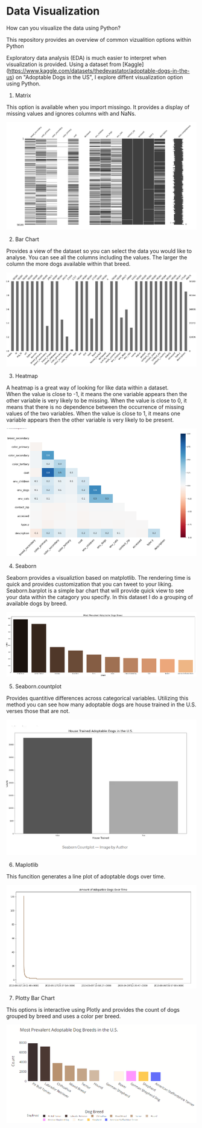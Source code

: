 # Data Visualization

How can you visualize the data using Python?

This repository provides an overview of common vizualition options within Python

Exploratory data analysis (EDA) is much easier to interpret when visualization is provided.  Using a dataset from [Kaggle] (https://www.kaggle.com/datasets/thedevastator/adoptable-dogs-in-the-us) on "Adoptable Dogs in the US", I explore diffent visualization option using Python.

1. Matrix

This option is available when you import missingo. It provides a display of missing values and ignores columns with and NaNs. 

![grayscale](Images/grayscale.png)

2. Bar Chart

Provides a view of the dataset so you can select the data you would like to analyse.  You can see all the columns including the values.  The larger the column the more dogs available within that breed.

![barchart](Images/barchart.png)

3. Heatmap

A heatmap is a great way of looking for like data within a dataset.  
    When the value is close to -1, it means the one variable appears then the other variable is very likely to be missing.
    When the value is close to 0, it means that there is no dependence between the occurrence of missing values of the two variables.
    When the value is close to 1, it means one variable appears then the other variable is very likely to be present.

![heatmap](Images/heatmap.png)

4. Seaborn

Seaborn provides a visualiztion based on matplotlib.  The rendering time is quick and provides customization that you can tweet to your liking. Seaborn.barplot is a simple bar chart that will provide quick view to see your data within the catagory you specify.  In this dataset I do a grouping of available dogs by breed.

![barcolor](Images/barcolor.png)

5. Seaborn.countplot

Provides quantitive differences across categorical variables. Utilizing this method you can see how many adoptable dogs are house trained in the U.S. verses those that are not.

![seaborncountplot](Images/seaborncountplot.png)

6. Maplotlib

This funcition generates a line plot of adoptable dogs over time.

![lineplot](Images/lineplot.png)

7. Plotty Bar Chart

This options is interactive using Plotly and provides the count of dogs grouped by breed and uses a color per breed.

![barcolor2](Images/barcolor2.png)

